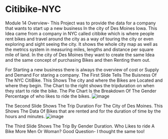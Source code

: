 # Citibike-NYC
Module 14
Overview- 
This Project was to provide the data for a company that wants to start up a new business In the city of Des Moines Iowa. This Idea came from a company in NYC 
called citibike which is where people rent bikes and travel around the city as a way of touring the city or even exploring and sight seeing the city. 
It shows the whole city map as well as the metrics system in measuring miles, lengths and distance per square mile of land. 
In the city of Des Moines they want to create the same Idea and the same concept of purchasing Bikes and then Renting them out. 

For Starting a new business there is always the overview of cost or Supply and Demand For staring a company. 
The First Slide Tells The Buisness Of The NYC CitiBike. This Shows The city and where the Bikes are Located and where they begin. 
The Chart to the right shows the tripduration on when they start to ride the bike. 
The Pie Chart Is the Breakdown Of The Gender Percentage of who likes to ride the bikes. 
![image](https://user-images.githubusercontent.com/95897182/161451608-97a52f99-ab28-45a9-9762-dd8a15233d80.png)


The Second Slide Shows The Trip Duration For The City of Des Moines. This Shows The Data Of Bikes that are rented and for the duration of time by the hours and minutes.
![image](https://user-images.githubusercontent.com/95897182/161451672-d247a033-84f5-46de-aee2-ffdba9e6a89d.png)

The Third Slide Shows The Trip By Gender Duration. Who Likes to ride A Bike More Men Or Woman? Good Question- I thought the same too!


